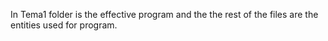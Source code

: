 In Tema1 folder is the effective program and the the rest of the files are the entities used for program.

